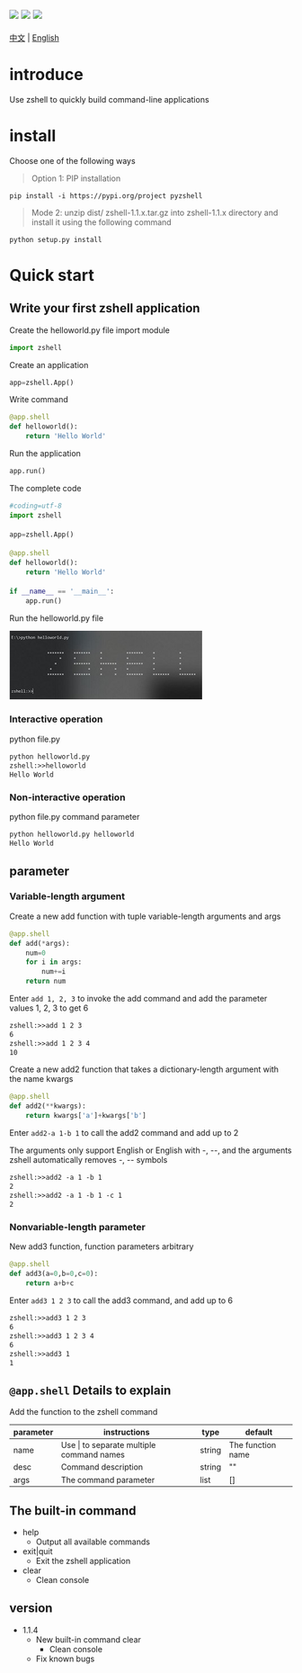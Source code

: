 ![](https://img.shields.io/badge/zshell-1.1.4-blue) ![](https://img.shields.io/badge/license-MIT-000000.svg) ![](https://img.shields.io/badge/pypi-1.1.4-lightgrey)
----------------

[中文](https://github.com/cedar12/zshell/blob/master/README.md) | [English](https://github.com/cedar12/zshell/blob/master/README_en.md)


# introduce
Use zshell to quickly build command-line applications


# install
Choose one of the following ways
> Option 1: PIP installation
```shell
pip install -i https://pypi.org/project pyzshell
```
> Mode 2: unzip dist/ zshell-1.1.x.tar.gz into zshell-1.1.x directory and install it using the following command
```shell
python setup.py install
```

# Quick start
## Write your first zshell application
Create the helloworld.py file
import module
```python
import zshell

```
Create an application
```python
app=zshell.App()
```
Write command
```python
@app.shell
def helloworld():
    return 'Hello World'
```
Run the application
```python
app.run()
```
The complete code
```python
#coding=utf-8
import zshell

app=zshell.App()

@app.shell
def helloworld():
    return 'Hello World'
    
if __name__ == '__main__':
    app.run()
```

Run the helloworld.py file

![图1](https://raw.githubusercontent.com/cedar12/zshell/master/example-images/helloworld-1.jpg)

### Interactive operation
python file.py
```shell
python helloworld.py
zshell:>>helloworld
Hello World
```
### Non-interactive operation
python file.py command parameter
```shell
python helloworld.py helloworld
Hello World
```

## parameter
### Variable-length argument
Create a new add function with tuple variable-length arguments and args
```python
@app.shell
def add(*args):
    num=0
    for i in args:
        num+=i
    return num
```
Enter ``add 1, 2, 3`` to invoke the add command and add the parameter values 1, 2, 3 to get 6
```shell
zshell:>>add 1 2 3
6
zshell:>>add 1 2 3 4
10
```
Create a new add2 function that takes a dictionary-length argument with the name kwargs
```python
@app.shell
def add2(**kwargs):
    return kwargs['a']+kwargs['b']
```
Enter ``` add2-a 1-b 1 ``` to call the add2 command and add up to 2

The arguments only support English or English with -, --, and the arguments zshell automatically removes -, -- symbols
```shell
zshell:>>add2 -a 1 -b 1
2
zshell:>>add2 -a 1 -b 1 -c 1
2
```
### Nonvariable-length parameter
New add3 function, function parameters arbitrary
```python
@app.shell
def add3(a=0,b=0,c=0):
    return a+b+c
```
Enter ```add3 1 2 3``` to call the add3 command, and add up to 6
```shell
zshell:>>add3 1 2 3
6
zshell:>>add3 1 2 3 4
6
zshell:>>add3 1
1
```

## `@app.shell` Details to explain
Add the function to the zshell command

| parameter | instructions   | type  | default |
|--	 |--	 |--   |--   |
| name | Use \| to separate multiple command names | string  | The function name |
| desc | Command description | string | ""    |
| args | The command parameter | list | []    |


## The built-in command
* help
    * Output all available commands
* exit|quit
    * Exit the zshell application
* clear
    * Clean console



## version
* 1.1.4 
    * New built-in command clear
        * Clean console
    * Fix known bugs


